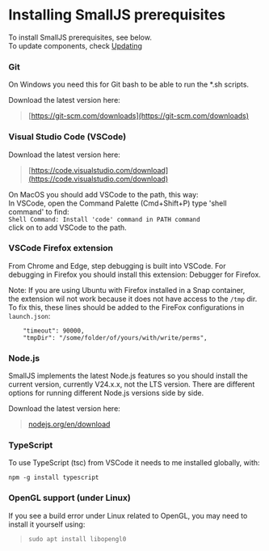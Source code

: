 # Installing SmallJS prerequisites

To install SmallJS prerequisites, see below.\
To update components, check [Updating](Updating.md)

### Git

On Windows you need this for Git bash to be able to run the *.sh scripts.

Download the latest version here:
> [https://git-scm.com/downloads](https://git-scm.com/downloads)

### Visual Studio Code (VSCode)

Download the latest version here:
> [https://code.visualstudio.com/download](https://code.visualstudio.com/download)

On MacOS you should add VSCode to the path, this way:\
In VSCode, open the Command Palette (Cmd+Shift+P) type 'shell command' to find:\
`Shell Command: Install 'code' command in PATH command`\
click on to add VSCode to the path.

### VSCode Firefox extension

From Chrome and Edge, step debugging is built into VSCode.
For debugging in Firefox you should install this extension: Debugger for Firefox.

Note:
If you are using Ubuntu with Firefox installed in a Snap container,\
the extension wil not work because it does not have access to the `/tmp` dir.\
To fix this, these lines should be added to the FireFox configurations  in  `launch.json`:

        "timeout": 90000,
        "tmpDir": "/some/folder/of/yours/with/write/perms",

### Node.js

SmallJS implements the latest Node.js features
so you should install the current version, currently V24.x.x, not the LTS version.
There are different options for running different Node.js versions side by side.

Download the latest version here:
> [nodejs.org/en/download](https://nodejs.org/en/download)

### TypeScript

To use TypeScript (tsc) from VSCode it needs to me installed globally, with:

`npm -g install typescript`

### OpenGL support (under Linux)

If you see a build error under Linux related to OpenGL, you may need to install it yourself using:
> `sudo apt install libopengl0`
